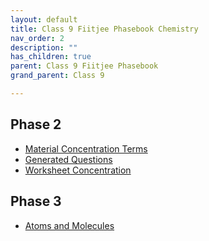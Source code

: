 ```yaml
---
layout: default
title: Class 9 Fiitjee Phasebook Chemistry 
nav_order: 2
description: ""
has_children: true
parent: Class 9 Fiitjee Phasebook
grand_parent: Class 9

---
```


## Phase 2


* [Material Concentration Terms](class9/chemistry/fitjee-phase2-chemsitry/4-material-solutions-concentration-terms.html)
* [Generated Questions](class9/chemistry/fitjee-phase2-chemsitry/4.1-generated-questions-concentration-terms.html)
* [Worksheet Concentration](class9/chemistry/fitjee-phase2-chemsitry/5-worksheet-concentration.html)

## Phase 3

* [Atoms and Molecules](class9/chemistry/fitjee-phase3/1-atoms-molecules.html)